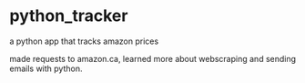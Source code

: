 # python_tracker
a python app that tracks amazon prices

made requests to amazon.ca, learned more about webscraping and sending emails with python.

